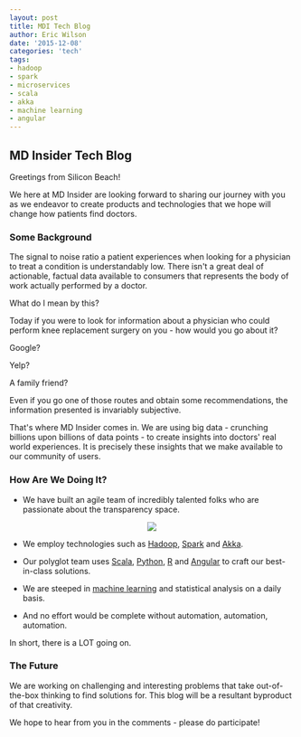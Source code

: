 ```yaml
---
layout: post
title: MDI Tech Blog
author: Eric Wilson
date: '2015-12-08'
categories: 'tech'
tags:
- hadoop
- spark
- microservices
- scala
- akka
- machine learning
- angular
---
```


## MD Insider Tech Blog ##

Greetings from Silicon Beach!

We here at MD Insider are looking forward to sharing our journey with you as we endeavor
to create products and technologies that we hope will change how patients find doctors.

### Some Background ###

The signal to noise ratio a patient experiences when looking for a physician to treat a condition is understandably low.
There isn't a great deal of actionable, factual data available to consumers that represents the body of work actually
performed by a doctor.

What do I mean by this?

Today if you were to look for information about a physician who could perform knee replacement surgery on you - how would you go about it?

Google?

Yelp?

A family friend?

Even if you go one of those routes and obtain some recommendations, the information presented is invariably subjective.

That's where MD Insider comes in. We are using big data - crunching billions upon billions of data points - to create
insights into doctors' real world experiences. It is precisely these insights that we make available to our community of users.

### How Are We Doing It? ###

* We have built an agile team of incredibly talented folks who are passionate about the transparency space.

<div style="text-align:center"><img src ="https://tm-prod.global.ssl.fastly.net/uploaded/companies/531/f3.jpg" /></div>

* We employ technologies such as [Hadoop](http://hadoop.apache.org), [Spark](http://spark.apache.org) and [Akka](http://akka.io).

* Our polyglot team uses [Scala](http://www.scala-lang.org), [Python](https://www.python.org), [R](https://www.r-project.org) and
[Angular](https://angularjs.org) to craft our best-in-class solutions.

* We are steeped in [machine learning](https://en.wikipedia.org/wiki/Machine_learning) and statistical analysis on a daily basis.

* And no effort would be complete without automation, automation, automation.

In short, there is a LOT going on.


### The Future ###

We are working on challenging and interesting problems that take out-of-the-box thinking to find solutions for. This blog
will be a resultant byproduct of that creativity.

We hope to hear from you in the comments - please do participate!